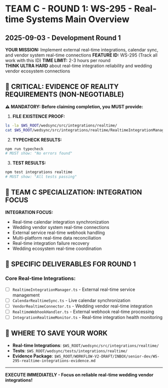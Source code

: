 # TEAM C - ROUND 1: WS-295 - Real-time Systems Main Overview
## 2025-09-03 - Development Round 1

**YOUR MISSION:** Implement external real-time integrations, calendar sync, and vendor system real-time connections
**FEATURE ID:** WS-295 (Track all work with this ID)
**TIME LIMIT:** 2-3 hours per round  
**THINK ULTRA HARD** about real-time integration reliability and wedding vendor ecosystem connections

## 🚨 CRITICAL: EVIDENCE OF REALITY REQUIREMENTS (NON-NEGOTIABLE)

**⚠️ MANDATORY: Before claiming completion, you MUST provide:**

1. **FILE EXISTENCE PROOF:**
```bash
ls -la $WS_ROOT/wedsync/src/integrations/realtime/
cat $WS_ROOT/wedsync/src/integrations/realtime/RealtimeIntegrationManager.ts | head-20
```

2. **TYPECHECK RESULTS:**
```bash
npm run typecheck
# MUST show: "No errors found"
```

3. **TEST RESULTS:**
```bash
npm test integrations realtime
# MUST show: "All tests passing"
```

## 🎯 TEAM C SPECIALIZATION: INTEGRATION FOCUS

**INTEGRATION FOCUS:**
- Real-time calendar integration synchronization
- Wedding vendor system real-time connections
- External service real-time webhook handling
- Multi-platform real-time data reconciliation
- Real-time integration failure recovery
- Wedding ecosystem real-time coordination

## 🎯 SPECIFIC DELIVERABLES FOR ROUND 1

### Core Real-time Integrations:
- [ ] `RealtimeIntegrationManager.ts` - External real-time service management
- [ ] `CalendarRealtimeSync.ts` - Live calendar synchronization
- [ ] `VendorRealtimeConnector.ts` - Wedding vendor real-time integration
- [ ] `RealtimeWebhookHandler.ts` - External webhook real-time processing
- [ ] `IntegrationRealtimeMonitor.ts` - Real-time integration health monitoring

## 💾 WHERE TO SAVE YOUR WORK
- **Real-time Integrations**: `$WS_ROOT/wedsync/src/integrations/realtime/`
- **Tests**: `$WS_ROOT/wedsync/tests/integrations/realtime/`
- **Evidence Package**: `$WS_ROOT/WORKFLOW-V2-DRAFT/INBOX/senior-dev/WS-295-realtime-integrations-evidence.md`

---

**EXECUTE IMMEDIATELY - Focus on reliable real-time wedding vendor integrations!**

